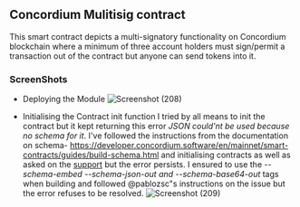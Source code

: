 ## Concordium Mulitisig contract
This smart contract depicts a multi-signatory functionality on Concordium blockchain where a minimum of three account holders must sign/permit a transaction out of the contract but anyone can send tokens into it.


### ScreenShots  
* Deploying the Module
![Screenshot (208)](https://github.com/josidbobo/concordium-multisig/assets/38986781/75cd4a06-3fbe-40ca-bed6-c50cd61da40b)

* Initialising the Contract init function
  I tried by all means to init the contract but it kept returning this error _JSON could'nt be used because no schema for it_. I've followed the instructions from the documentation on schema- https://developer.concordium.software/en/mainnet/smart-contracts/guides/build-schema.html and initialising contracts as well as asked on the [support](https://support.concordium.software) but the error persists. I ensured to use the _--schema-embed --schema-json-out and --schema-base64-out_ tags when building and followed @pablozsc"s instructions on the issue but the error refuses to be resolved.
  ![Screenshot (209)](https://github.com/josidbobo/concordium-multisig/assets/38986781/500e5a31-67a1-4768-bddb-49c3fa75d18b)



